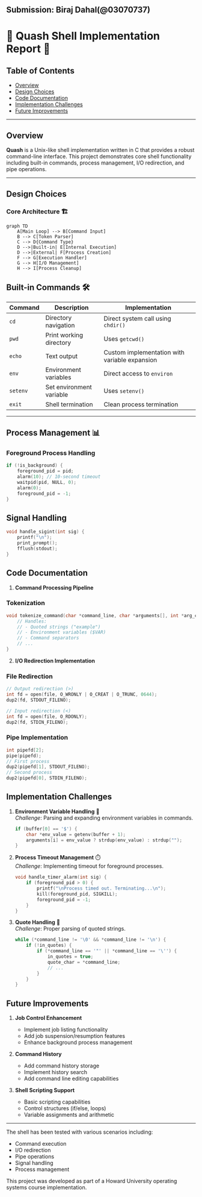 ## Submission: Biraj Dahal(@03070737)

# 🚀 Quash Shell Implementation Report 📖

## Table of Contents
- [Overview](#overview)
- [Design Choices](#design-choices)
- [Code Documentation](#code-documentation)
- [Implementation Challenges](#implementation-challenges)
- [Future Improvements](#future-improvements)

---

## Overview

**Quash** is a Unix-like shell implementation written in C that provides a robust command-line interface. This project demonstrates core shell functionality including built-in commands, process management, I/O redirection, and pipe operations.

---

## Design Choices

### Core Architecture 🏗️

```mermaid
graph TD
    A[Main Loop] --> B[Command Input]
    B --> C[Token Parser]
    C --> D{Command Type}
    D -->|Built-in| E[Internal Execution]
    D -->|External| F[Process Creation]
    F --> G[Execution Handler]
    G --> H[I/O Management]
    H --> I[Process Cleanup]
```
## Built-in Commands 🛠️

| Command | Description               | Implementation                         |
| ------- | ------------------------- | -------------------------------------- |
| `cd`    | Directory navigation      | Direct system call using `chdir()`     |
| `pwd`   | Print working directory   | Uses `getcwd()`                        |
| `echo`  | Text output               | Custom implementation with variable expansion |
| `env`   | Environment variables     | Direct access to `environ`             |
| `setenv`| Set environment variable  | Uses `setenv()`                        |
| `exit`  | Shell termination         | Clean process termination              |

---

## Process Management 📊

### Foreground Process Handling

```c
if (!is_background) {
    foreground_pid = pid;
    alarm(10); // 10-second timeout
    waitpid(pid, NULL, 0);
    alarm(0);
    foreground_pid = -1;
}
```
## Signal Handling

```c
void handle_sigint(int sig) {
    printf("\n");
    print_prompt();
    fflush(stdout);
}
```
## Code Documentation

1. **Command Processing Pipeline**

### Tokenization

```c
void tokenize_command(char *command_line, char *arguments[], int *arg_count) {
    // Handles:
    // - Quoted strings ("example")
    // - Environment variables ($VAR)
    // - Command separators
    // ...
}
```
2. **I/O Redirection Implementation**

### File Redirection

```c
// Output redirection (>)
int fd = open(file, O_WRONLY | O_CREAT | O_TRUNC, 0644);
dup2(fd, STDOUT_FILENO);

// Input redirection (<)
int fd = open(file, O_RDONLY);
dup2(fd, STDIN_FILENO);
```
### Pipe Implementation

```c
int pipefd[2];
pipe(pipefd); 
// First process
dup2(pipefd[1], STDOUT_FILENO);
// Second process
dup2(pipefd[0], STDIN_FILENO);
```

## Implementation Challenges

1. **Environment Variable Handling** 🔄  
   *Challenge*: Parsing and expanding environment variables in commands.

   ```c
   if (buffer[0] == '$') {
       char *env_value = getenv(buffer + 1);
       arguments[i] = env_value ? strdup(env_value) : strdup("");
   }
   ```
2. **Process Timeout Management** ⏱️  
   *Challenge*: Implementing timeout for foreground processes.

   ```c
   void handle_timer_alarm(int sig) {
       if (foreground_pid > 0) {  
           printf("\nProcess timed out. Terminating...\n");
           kill(foreground_pid, SIGKILL); 
           foreground_pid = -1;          
       }
   }
   ```
3. **Quote Handling** 📝  
   *Challenge*: Proper parsing of quoted strings.

   ```c
   while (*command_line != '\0' && *command_line != '\n') {
       if (!in_quotes) {
           if (*command_line == '"' || *command_line == '\'') {
               in_quotes = true;
               quote_char = *command_line;
               // ...
           }
       }
   }
   ```
## Future Improvements

1. **Job Control Enhancement**
   - Implement job listing functionality
   - Add job suspension/resumption features
   - Enhance background process management

2. **Command History**
   - Add command history storage
   - Implement history search
   - Add command line editing capabilities

3. **Shell Scripting Support**
   - Basic scripting capabilities
   - Control structures (if/else, loops)
   - Variable assignments and arithmetic

---

The shell has been tested with various scenarios including:
- Command execution
- I/O redirection
- Pipe operations
- Signal handling
- Process management

This project was developed as part of a Howard University operating systems course implementation.

